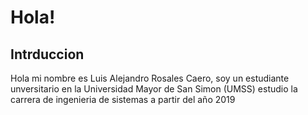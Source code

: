 # Hola!
## Intrduccion
Hola mi nombre es Luis Alejandro Rosales Caero, soy un estudiante unversitario en la Universidad Mayor de San Simon (UMSS) estudio la  carrera de ingenieria de sistemas a partir del año 2019
